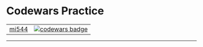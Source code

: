 # Codewars Practice

| | |
| - | - |
| [mi544](https://www.codewars.com/users/mi544) | [![codewars badge](https://www.codewars.com/users/mi544/badges/large)](https://www.codewars.com/users/mi544/) |

---
